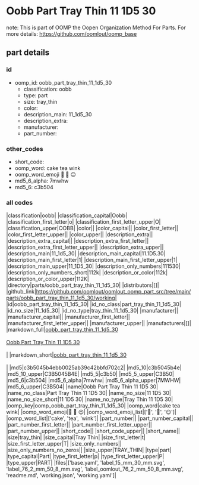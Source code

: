 # Oobb Part Tray Thin 11 1D5 30  

note: This is part of OOMP the Oopen Organization Method For Parts. For more details: https://github.com/oomlout/oomp_base

##  part details





### id
* oomp_id: oobb_part_tray_thin_11_1d5_30
  * classification: oobb
  * type: part
  * size: tray_thin
  * color: 
  * description_main: 11_1d5_30
  * description_extra: 
  * manufacturer: 
  * part_number: 

### other_codes
* short_code: 
* oomp_word: cake tea wink
* oomp_word_emoji :cake: :tea: :wink:
* md5_6_alpha: 7mwhw
* md5_6: c3b504

### all codes 
|classification|oobb|
|classification_capital|Oobb|
|classification_first_letter|o|
|classification_first_letter_upper|O|
|classification_upper|OOBB|
|color||
|color_capital||
|color_first_letter||
|color_first_letter_upper||
|color_upper||
|description_extra||
|description_extra_capital||
|description_extra_first_letter||
|description_extra_first_letter_upper||
|description_extra_upper||
|description_main|11_1d5_30|
|description_main_capital|11.1D5.30|
|description_main_first_letter|1|
|description_main_first_letter_upper|1|
|description_main_upper|11_1D5_30|
|description_only_numbers|111530|
|description_only_numbers_short|112k|
|description_or_color|112k|
|description_or_color_upper|112K|
|directory|parts/oobb_part_tray_thin_11_1d5_30|
|distributors|[]|
|github_link|https://github.com/oomlout/oomlout_oomp_part_src/tree/main/parts/oobb_part_tray_thin_11_1d5_30/working|
|id|oobb_part_tray_thin_11_1d5_30|
|id_no_class|part_tray_thin_11_1d5_30|
|id_no_size|11_1d5_30|
|id_no_type|tray_thin_11_1d5_30|
|manufacturer||
|manufacturer_capital||
|manufacturer_first_letter||
|manufacturer_first_letter_upper||
|manufacturer_upper||
|manufacturers|[]|
|markdown_full|[oobb_part_tray_thin_11_1d5_30](https://github.com/oomlout/oomlout_oomp_part_src/tree/main/parts/oobb_part_tray_thin_11_1d5_30/working)<br>[](https://github.com/oomlout/oomlout_oomp_part_src/tree/main/parts/oobb_part_tray_thin_11_1d5_30/working)<br>[Oobb Part Tray Thin 11 1D5 30](https://github.com/oomlout/oomlout_oomp_part_src/tree/main/parts/oobb_part_tray_thin_11_1d5_30/working)<br><br>|
|markdown_short|[oobb_part_tray_thin_11_1d5_30](https://github.com/oomlout/oomlout_oomp_part_src/tree/main/parts/oobb_part_tray_thin_11_1d5_30/working)<br><br>|
|md5|c3b5045b4ebb0025ab39c42bbfd702c2|
|md5_10|c3b5045b4e|
|md5_10_upper|C3B5045B4E|
|md5_5|c3b50|
|md5_5_upper|C3B50|
|md5_6|c3b504|
|md5_6_alpha|7mwhw|
|md5_6_alpha_upper|7MWHW|
|md5_6_upper|C3B504|
|name|Oobb Part Tray Thin 11 1D5 30|
|name_no_class|Part Tray Thin 11 1D5 30|
|name_no_size|11 1D5 30|
|name_no_size_short|11 1D5 30|
|name_no_type|Tray Thin 11 1D5 30|
|oomp_key|oomp_oobb_part_tray_thin_11_1d5_30|
|oomp_word|cake tea wink|
|oomp_word_emoji|:cake: :tea: :wink:|
|oomp_word_emoji_list|[':cake:', ':tea:', ':wink:']|
|oomp_word_list|['cake', 'tea', 'wink']|
|part_number||
|part_number_capital||
|part_number_first_letter||
|part_number_first_letter_upper||
|part_number_upper||
|short_code||
|short_code_upper||
|short_name||
|size|tray_thin|
|size_capital|Tray Thin|
|size_first_letter|t|
|size_first_letter_upper|T|
|size_only_numbers||
|size_only_numbers_no_zeros||
|size_upper|TRAY_THIN|
|type|part|
|type_capital|Part|
|type_first_letter|p|
|type_first_letter_upper|P|
|type_upper|PART|
|files|['base.yaml', 'label_15_mm_30_mm.svg', 'label_76_2_mm_50_8_mm.svg', 'label_oomlout_76_2_mm_50_8_mm.svg', 'readme.md', 'working.json', 'working.yaml']|
